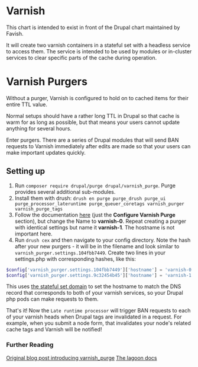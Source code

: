 # Varnish

This chart is intended to exist in front of the Drupal chart maintained by Favish.

It will create two varnish containers in a stateful set with a headless service to access them.  The service is intended
to be used by modules or in-cluster services to clear specific parts of the cache during operation.

# Varnish Purgers

Without a purger, Varnish is configured to hold on to cached items for their entire TTL value.

Normal setups should have a rather long TTL in Drupal so that cache is warm for as long as possible, but that means
your users cannot update anything for several hours.

Enter purgers. There are a series of Drupal modules that will send BAN requests to Varnish immediately after
edits are made so that your users can make important updates quickly.

## Setting up

1. Run `composer require drupal/purge drupal/varnish_purge`. Purge provides several additional sub-modules.
1. Install them with drush: `drush en purge purge_drush purge_ui purge_processor_lateruntime purge_queuer_coretags varnish_purger varnish_purge_tags`
1. Follow the documentation [here](https://lagoon.readthedocs.io/en/latest/using_lagoon/drupal/services/varnish/#install-purge-and-varnish-purge-modules) 
(just the **Configure Varnish Purge** section), 
but change the Name to **varnish-0**. Repeat creating a purger with identical settings but name it **varnish-1**. The hostname is not important here.
1. Run `drush cex` and then navigate to your config directory. Note the hash after your new purgers - it will be in the filename and look similar to
`varnish_purger.settings.104fbb7449`. Create two lines in your settings.php with corresponding hashes, like this:
```php
$config['varnish_purger.settings.104fbb7449']['hostname'] = 'varnish-0.' . getenv("VARNISH_STATEFULSET_DOMAIN");
$config['varnish_purger.settings.9c32454b45']['hostname'] = 'varnish-1.' . getenv("VARNISH_STATEFULSET_DOMAIN");
```
This uses [the stateful set domain](https://kubernetes.io/docs/concepts/workloads/controllers/statefulset/#stable-network-id) to set the 
hostname to match the DNS record that corresponds to both of your varnish services, so your Drupal php pods can make requests to them.

That's it! Now the `Late runtime processor` will trigger BAN requests to each of your varnish heads when Drupal tags are invalidated
in a request. For example, when you submit a node form, that invalidates your node's related cache tags and Varnish will be notified!

### Further Reading

[Original blog post introducing varnish_purge](https://digitalist-tech.se/blogg/purge-cachetags-varnish)
[The lagoon docs](https://lagoon.readthedocs.io/en/latest/using_lagoon/drupal/services/varnish/#install-purge-and-varnish-purge-modules)
